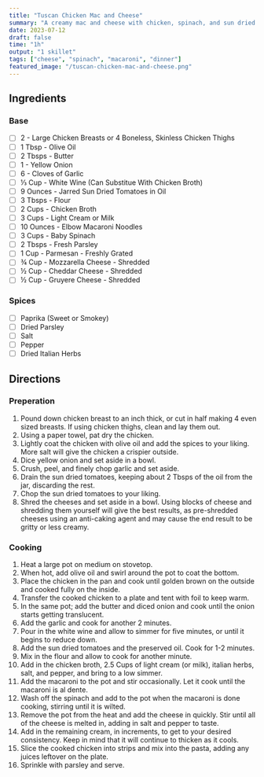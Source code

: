 ```yaml
---
title: "Tuscan Chicken Mac and Cheese"
summary: "A creamy mac and cheese with chicken, spinach, and sun dried tomatoes"
date: 2023-07-12
draft: false
time: "1h"
output: "1 skillet"
tags: ["cheese", "spinach", "macaroni", "dinner"]
featured_image: "/tuscan-chicken-mac-and-cheese.png"
---
```


## Ingredients

### Base

- [ ] 2 - Large Chicken Breasts or 4 Boneless, Skinless Chicken Thighs
- [ ] 1 Tbsp - Olive Oil
- [ ] 2 Tbsps - Butter
- [ ] 1 - Yellow Onion
- [ ] 6 - Cloves of Garlic
- [ ] ⅓ Cup - White Wine (Can Substitue With Chicken Broth)
- [ ] 9 Ounces - Jarred Sun Dried Tomatoes in Oil
- [ ] 3 Tbsps - Flour
- [ ] 2 Cups - Chicken Broth
- [ ] 3 Cups - Light Cream or Milk
- [ ] 10 Ounces - Elbow Macaroni Noodles
- [ ] 3 Cups - Baby Spinach
- [ ] 2 Tbsps - Fresh Parsley
- [ ] 1 Cup - Parmesan - Freshly Grated
- [ ] ¾ Cup - Mozzarella Cheese - Shredded
- [ ] ½ Cup - Cheddar Cheese - Shredded
- [ ] ½ Cup - Gruyere Cheese - Shredded

### Spices

- [ ] Paprika (Sweet or Smokey)
- [ ] Dried Parsley
- [ ] Salt
- [ ] Pepper
- [ ] Dried Italian Herbs

## Directions

### Preperation

1. Pound down chicken breast to an inch thick, or cut in half making 4 even sized breasts.  If using chicken thighs, clean and lay them out.
2. Using a paper towel, pat dry the chicken.
3. Lightly coat the chicken with olive oil and add the spices to your liking.  More salt will give the chicken a crispier outside.
4. Dice yellow onion and set aside in a bowl.
5. Crush, peel, and finely chop garlic and set aside.
6. Drain the sun dried tomatoes, keeping about 2 Tbsps of the oil from the jar, discarding the rest.
7. Chop the sun dried tomatoes to your liking.
8. Shred the cheeses and set aside in a bowl.  Using blocks of cheese and shredding them yourself will give the best results, as pre-shredded cheeses using an anti-caking agent and may cause the end result to be gritty or less creamy.

### Cooking

1. Heat a large pot on medium on stovetop.
2. When hot, add olive oil and swirl around the pot to coat the bottom.
3. Place the chicken in the pan and cook until golden brown on the outside and cooked fully on the inside.
4. Transfer the cooked chicken to a plate and tent with foil to keep warm.
5. In the same pot; add the butter and diced onion and cook until the onion starts getting translucent.
6. Add the garlic and cook for another 2 minutes.
7. Pour in the white wine and allow to simmer for five minutes, or until it begins to reduce down.
8. Add the sun dried tomatoes and the preserved oil.  Cook for 1-2 minutes.
9. Mix in the flour and allow to cook for another minute.
10. Add in the chicken broth, 2.5 Cups of light cream (or milk), italian herbs, salt, and pepper, and bring to a low simmer.
11. Add the macaroni to the pot and stir occasionally.  Let it cook until the macaroni is al dente.
12. Wash off the spinach and add to the pot when the macaroni is done cooking, stirring until it is wilted.
13. Remove the pot from the heat and add the cheese in quickly.  Stir until all of the cheese is melted in, adding in salt and pepper to taste.
14. Add in the remaining cream, in increments, to get to your desired consistency.  Keep in mind that it will continue to thicken as it cools.
15. Slice the cooked chicken into strips and mix into the pasta, adding any juices leftover on the plate.
16. Sprinkle with parsley and serve.
